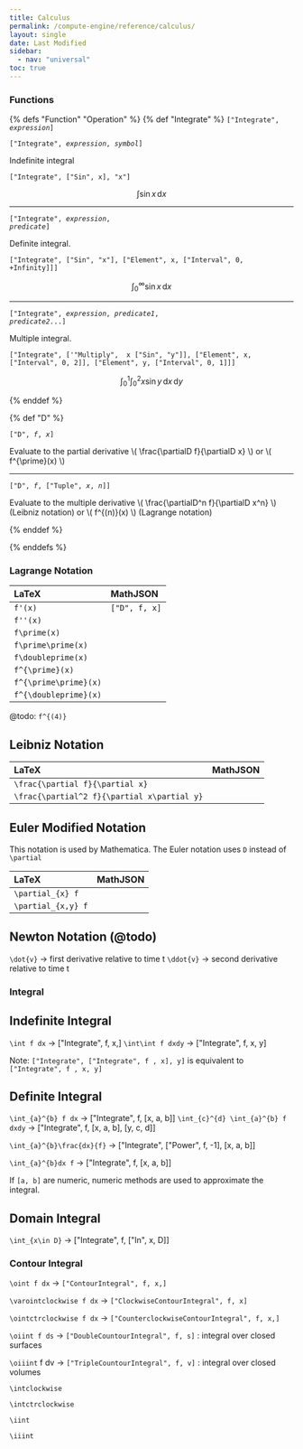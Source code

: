 ```yaml
---
title: Calculus
permalink: /compute-engine/reference/calculus/
layout: single
date: Last Modified
sidebar:
  - nav: "universal"
toc: true
---
```


### Functions

{% defs "Function" "Operation" %}
{% def "Integrate" %}
<code>["Integrate", _expression_]</code>

<code>["Integrate", _expression_, _symbol_]</code>

  Indefinite integral

  ```["Integrate", ["Sin", x], "x"]```

  $$ \int \sin x \,\mathrm{d}x $$

  
----

<code>["Integrate", _expression_, _predicate_]</code>

  Definite integral.

  ```["Integrate", ["Sin", "x"], ["Element", x, ["Interval", 0, +Infinity]]]```

  $$ \int_0^\infty \sin x \,\mathrm{d}x $$

----

<code>["Integrate", _expression_, _predicate1_, _predicate2_...]</code>

  Multiple integral.

  ```["Integrate", ['"Multiply",  x ["Sin", "y"]], ["Element", x, ["Interval", 0, 2]], ["Element", y, ["Interval", 0, 1]]]```

  $$ \int_0^1 \int_0^2 x\sin y \,\mathrm{d}x\,\mathrm{d}y $$


{% enddef %}

{% def "D" %}

<code>["D", _f_, _x_]</code>

Evaluate to the partial derivative \\( \frac{\partialD f}{\partialD x} \\) or \\( f^{\prime}(x) \\)

----

<code>["D", _f_, ["Tuple", _x_, _n_]]</code>

Evaluate to the multiple derivative \\( \frac{\partialD^n f}{\partialD x^n} \\) (Leibniz notation) or \\( f^{(n)}(x) \\) (Lagrange notation)


{% enddef %}

{% enddefs %}

### Lagrange Notation

| LaTeX                 | MathJSON           |
| :-------------------- | :----------------- |
| `f'(x)`               | `["D", f, x]` |
| `f''(x)`              |                    |
| `f\prime(x)`          |                    |
| `f\prime\prime(x)`    |                    |
| `f\doubleprime(x)`    |                    |
| `f^{\prime}(x)`       |                    |
| `f^{\prime\prime}(x)` |                    |
| `f^{\doubleprime}(x)` |                    |

@todo: `f^{(4)}`

## Leibniz Notation

| LaTeX                                       | MathJSON |
| :------------------------------------------ | :------- |
| `\frac{\partial f}{\partial x}`             |          |
| `\frac{\partial^2 f}{\partial x\partial y}` |

## Euler Modified Notation

This notation is used by Mathematica. The Euler notation uses `D` instead of
`\partial`

| LaTeX              | MathJSON |
| :----------------- | :------- |
| `\partial_{x} f`   |          |
| `\partial_{x,y} f` |          |

## Newton Notation (@todo)

`\dot{v}` -> first derivative relative to time t `\ddot{v}` -> second derivative
relative to time t

### Integral

## Indefinite Integral

`\int f dx` -> ["Integrate", f, x,] `\int\int f dxdy` -> ["Integrate", f, x, y]

Note: `["Integrate", ["Integrate", f , x], y]` is equivalent to
`["Integrate", f , x, y]`

## Definite Integral

`\int_{a}^{b} f dx` -> ["Integrate", f, [x, a, b]]
`\int_{c}^{d} \int_{a}^{b} f dxdy` -> ["Integrate", f, [x, a, b], [y, c, d]]

`\int_{a}^{b}\frac{dx}{f}` -> ["Integrate", ["Power", f, -1], [x, a, b]]

`\int_{a}^{b}dx f` -> ["Integrate", f, [x, a, b]]

If `[a, b]` are numeric, numeric methods are used to approximate the integral.

## Domain Integral

`\int_{x\in D}` -> ["Integrate", f, ["In", x, D]]

### Contour Integral

`\oint f dx` -> `["ContourIntegral", f, x,]`

`\varointclockwise f dx` -> `["ClockwiseContourIntegral", f, x]`

`\ointctrclockwise f dx` -> `["CounterclockwiseContourIntegral", f, x,]`

`\oiint f ds` -> `["DoubleCountourIntegral", f, s]` : integral over closed
surfaces

`\oiiint` f dv -> `["TripleCountourIntegral", f, v]` : integral over closed
volumes

`\intclockwise`

`\intctrclockwise`

`\iint`

`\iiint`
